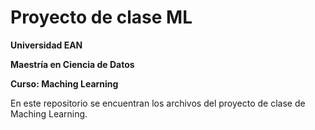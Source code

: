 # Proyecto de clase ML 

**Universidad EAN**

**Maestría en Ciencia de Datos**

**Curso: Maching Learning** 

En este repositorio se encuentran los archivos del proyecto de clase de Maching Learning.

